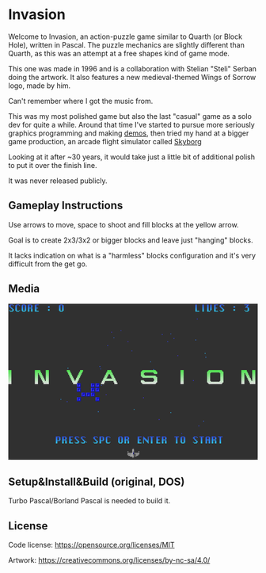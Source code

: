 # Invasion
Welcome to Invasion, an action-puzzle game similar to Quarth (or Block Hole), written in Pascal. The puzzle mechanics are slightly different than Quarth, as this was an attempt at a free shapes kind of game mode.

This one was made in 1996 and is a collaboration with Stelian "Steli" Serban doing the artwork. It also features a new medieval-themed Wings of Sorrow logo, made by him.

Can't remember where I got the music from.

This was my most polished game but also the last "casual" game as a solo dev for quite a while. Around that time I've started to pursue more seriously graphics programming and making [demos](https://github.com/stefandee/demos_and_intros), then tried my hand at a bigger game production, an arcade flight simulator called [Skyborg](https://github.com/stefandee/skyborg)

Looking at it after ~30 years, it would take just a little bit of additional polish to put it over the finish line.

It was never released publicly.

## Gameplay Instructions
Use arrows to move, space to shoot and fill blocks at the yellow arrow.

Goal is to create 2x3/3x2 or bigger blocks and leave just "hanging" blocks. 

It lacks indication on what is a "harmless" blocks configuration and it's very difficult from the get go.

## Media
![Invasion Gameplay](.media/invasion-gameplay.gif)

## Setup&Install&Build (original, DOS)
Turbo Pascal/Borland Pascal is needed to build it.

## License

Code license:
https://opensource.org/licenses/MIT

Artwork:
https://creativecommons.org/licenses/by-nc-sa/4.0/

